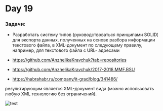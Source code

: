 # Day 19 

### Задачи:
- Разработать систему типов (руководствоваться принципами SOLID) для
экспорта данных, полученных на основе разбора информации текстового файла, в
XML-документ по следующему правилу, например, для текстового файла с URL-
адресами

- https://github.com/AnzhelikaKravchuk?tab=repositories
- https://github.com/AnzhelikaKravchuk/2017-2018.MMF.BSU
- https://habrahabr.ru/company/it-grad/blog/341486/

результирующим является XML-документ вида (можно использовать любую XML
технологию без ограничений).

![test](https://github.com/KseniaTabakova/Pictures/blob/master/6.png) 
